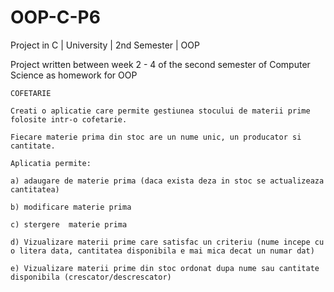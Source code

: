 # OOP-C-P6
Project in C | University | 2nd Semester | OOP

Project written between week 2 - 4 of the second semester of Computer Science as homework for OOP
~~~~~~~~~~~~~~~~~~~~~~~~~~~~~~~~~~~~~~~~~~~~~~~
COFETARIE 

Creati o aplicatie care permite gestiunea stocului de materii prime folosite intr-o cofetarie.

Fiecare materie prima din stoc are un nume unic, un producator si cantitate.

Aplicatia permite:

a) adaugare de materie prima (daca exista deza in stoc se actualizeaza cantitatea)

b) modificare materie prima 

c) stergere  materie prima

d) Vizualizare materii prime care satisfac un criteriu (nume incepe cu o litera data, cantitatea disponibila e mai mica decat un numar dat)

e) Vizualizare materii prime din stoc ordonat dupa nume sau cantitate disponibila (crescator/descrescator)
